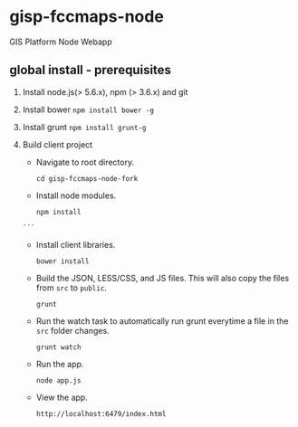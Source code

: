 # gisp-fccmaps-node
GIS Platform Node Webapp

## global install - prerequisites
1. Install node.js(> 5.6.x), npm (> 3.6.x) and git

2. Install bower
```npm install bower -g```
3. Install grunt
```npm install grunt-g```

5. Build client project
    *   Navigate to root directory.  
        ```
        cd gisp-fccmaps-node-fork
        ```  
        
    *   Install node modules.  
        ```
        npm install
       ```
       
    *   Install client libraries.  
        ```
        bower install
        ```
        
    *   Build the JSON, LESS/CSS, and JS files. This will also copy the files from ```src``` to ```public```.  
        ```
        grunt
        ```

    *   Run the watch task to automatically run grunt everytime a file in the ```src``` folder changes.  
        ```
        grunt watch
        ```

        
    *   Run the app.  
        ```
        node app.js
        ```
        
    *   View the app.  
        ```
        http://localhost:6479/index.html
        ```    
